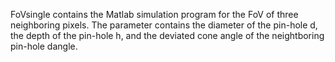 FoVsingle contains the Matlab simulation program for the FoV of three neighboring pixels. 
The parameter contains the diameter of the pin-hole d, the depth of the pin-hole h, and the deviated cone angle of the neightboring pin-hole dangle.
